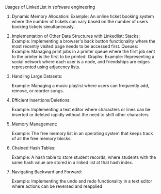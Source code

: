 
Usages of  LinkedList in software engineering

1. Dynamic Memory Allocation:
   Example: An online ticket booking system where the number of tickets can vary based on the number of users booking tickets simultaneously.
2. Implementation of Other Data Structures with Linkedlist:
    Stacks:
    Example: Implementing a browser's back button functionality where the most recently visited page needs to be accessed first.
    Queues:
    Example: Managing print jobs in a printer queue where the first job sent to the printer is the first to be printed.
    Graphs:
    Example: Representing a social network where each user is a node, and friendships are edges represented using adjacency lists.
3. Handling Large Datasets:

    Example: Managing a music playlist where users can frequently add, remove, or reorder songs.
4. Efficient Insertions/Deletions:
    
    Example: Implementing a text editor where characters or lines can be inserted or deleted rapidly without the need to shift other characters

5. Memory Management:

    Example: The free memory list in an operating system that keeps track of all the free memory blocks.     

6. Chained Hash Tables:

    Example: A hash table to store student records, where students with the same hash value are stored in a linked list at that hash index.   

7. Navigating Backward and Forward:

    Example: Implementing the undo and redo functionality in a text editor where actions can be reversed and reapplied